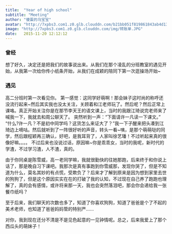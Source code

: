 ```yaml
---
title:  "Year of high school"
subtitle: "Meeting"
author: "傻蛋的乌宝宝"
avatar: "http://7xpbs3.com1.z0.glb.clouddn.com/b21bb051f819861843ab4d134aed2e738ad4e6bd.jpg"
image: "http://7xpbs3.com1.z0.glb.clouddn.com/img/转账单.JPG"
date:   2015-11-20 12:12:12
---
```


### 曾经
想了好久，决定还是把我们的故事说出来。从我们在那个凌乱的分班教室的遇见开始，从我第一次给你传小纸条开始，从我们在成颖的陪同下第一次逛操场开始~


### 遇见
高二分班时第一次看见你。
第一感觉：这同学好萌啊！那会妹子这时尚的称呼还没流行起来~然后其实我也没太关注，关顾着和江老师玩了。然后呢？然后正常上课咯。真正开始关注你是在那节李天王的语文课上，当时的我跟江琦说完老师来了喊我一下，我就去和周公聊天了。
突然听到一声：“下面请许一凡读一下课文。”
“什么?许一凡？不是初中同学吗？这货怎么来证大了？”我一下子醒来把头凑到江琦边上嘀咕。然后就听到了一阵很好听的声音，转头一看~咦，是那个萌萌哒的同学，然后跟程颖再三确认，好吧，是我耳背了，人家叫徐艺璠！不过听起来真的很像好嘛。。。。
不过后来也没说过话，原因嘛~你是乖乖女，当时的我呢，新时代的学渣，不过学习渣，人不渣，真的。

由于你同桌是陈雪威，高一老同学嘛，我就很勤快的往她那跑，后来终于和你说上话了，那是晚自习下课吧。我那次是真有事跑到你雪威那，发现你哭了，但是不知道为什么，莫名其妙的有点慌，受欺负了？后来才了解到原来是因为想到家里去世的狗狗了，但是这个原因实实在在的打破了我的认知，不过现在自己养了跑跑也理解了，真的会有感情，或许将来那一天，我也会突然落泪吧，那会你会递给我一张餐巾纸吗？

至于后来，我们聊天的次数也多了，知道了你喜欢狗狗，知道了爸爸是个了不起的美术老师，也知道了爸爸妈妈管的特别严......

对你，我到现在还分不清是不是见色起意的一见钟情呢。总之，后来我爱上了那个西瓜头的萌妹子！
